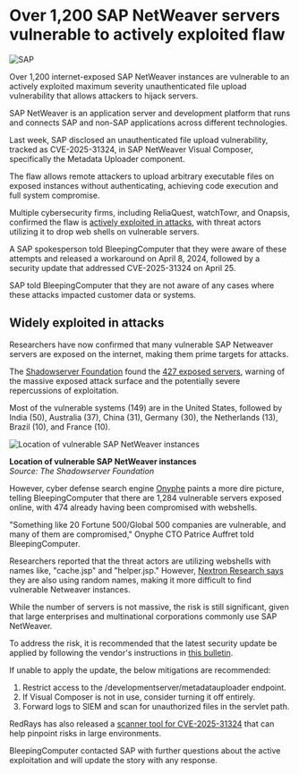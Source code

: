 # Over 1,200 SAP NetWeaver servers vulnerable to actively exploited flaw

![SAP](https://www.bleepstatic.com/content/hl-images/2022/02/09/SAP.jpg)

Over 1,200 internet-exposed SAP NetWeaver instances are vulnerable to an actively exploited maximum severity unauthenticated file upload vulnerability that allows attackers to hijack servers.

SAP NetWeaver is an application server and development platform that runs and connects SAP and non-SAP applications across different technologies.

Last week, SAP disclosed an unauthenticated file upload vulnerability, tracked as CVE-2025-31324, in SAP NetWeaver Visual Composer, specifically the Metadata Uploader component.

The flaw allows remote attackers to upload arbitrary executable files on exposed instances without authenticating, achieving code execution and full system compromise.

Multiple cybersecurity firms, including ReliaQuest, watchTowr, and Onapsis, confirmed the flaw is [actively exploited in attacks](https://www.bleepingcomputer.com/news/security/sap-fixes-suspected-netweaver-zero-day-exploited-in-attacks/), with threat actors utilizing it to drop web shells on vulnerable servers.

A SAP spokesperson told BleepingComputer that they were aware of these attempts and released a workaround on April 8, 2024, followed by a security update that addressed CVE-2025-31324 on April 25.

SAP told BleepingComputer that they are not aware of any cases where these attacks impacted customer data or systems.

## Widely exploited in attacks

Researchers have now confirmed that many vulnerable SAP Netweaver servers are exposed on the internet, making them prime targets for attacks.

The [Shadowserver Foundation](https://x.com/Shadowserver/status/1916530172485845090) found the [427 exposed servers](http://dashboard.shadowserver.org/statistics/combined/time-series/?date%5Frange=7&source=http%5Fvulnerable&source=http%5Fvulnerable6&tag=cve-2025-31324%2B&dataset=unique%5Fips&limit=1000&group%5Fby=geo&style=stacked), warning of the massive exposed attack surface and the potentially severe repercussions of exploitation.

Most of the vulnerable systems (149) are in the United States, followed by India (50), Australia (37), China (31), Germany (30), the Netherlands (13), Brazil (10), and France (10).

![Location of vulnerable SAP NetWeaver instances](https://www.bleepstatic.com/images/news/u/1220909/2025/April/map.jpg)

**Location of vulnerable SAP NetWeaver instances**  
_Source: The Shadowserver Foundation_

However, cyber defense search engine [Onyphe](https://www.onyphe.io/) paints a more dire picture, telling BleepingComputer that there are 1,284 vulnerable servers exposed online, with 474 already having been compromised with webshells.

"Something like 20 Fortune 500/Global 500 companies are vulnerable, and many of them are compromised," Onyphe CTO Patrice Auffret told BleepingComputer.

Researchers reported that the threat actors are utilizing webshells with names like, "cache.jsp" and "helper.jsp." However, [Nextron Research says](https://x.com/nextronresearch/status/1916860589978120572) they are also using random names, making it more difficult to find vulnerable Netweaver instances.

While the number of servers is not massive, the risk is still significant, given that large enterprises and multinational corporations commonly use SAP NetWeaver.

To address the risk, it is recommended that the latest security update be applied by following the vendor's instructions in [this bulletin](https://accounts.sap.com/saml2/idp/sso).

If unable to apply the update, the below mitigations are recommended:

1. Restrict access to the /developmentserver/metadatauploader endpoint.
2. If Visual Composer is not in use, consider turning it off entirely.
3. Forward logs to SIEM and scan for unauthorized files in the servlet path.

RedRays has also released a [scanner tool for CVE-2025-31324](https://github.com/redrays-io/CVE-2025-31324/blob/main/Scanner%5FCVE-2025-31324.py) that can help pinpoint risks in large environments.

BleepingComputer contacted SAP with further questions about the active exploitation and will update the story with any response.